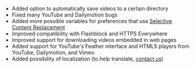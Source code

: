 - Added option to automatically save videos to a certain directory
- Fixed many YouTube and Dailymotion bugs
- Added more possible variables for preferences that use [Selective Content Replacement](/mp4downloader/docs/selective-content-replacement.html)
- Improved compatibility with Flashblock and HTTPS Everywhere
- Improved support for downloading videos embedded in web pages
- Added support for YouTube's Feather interface and HTML5 players from YouTube, Dailymotion, and Vimeo
- Added possibility of localization (to help translate, [contact us](/mp4downloader/contact.html))